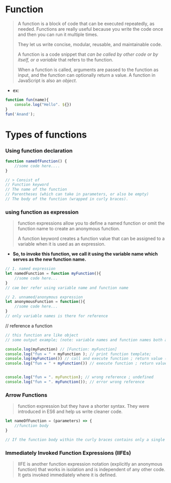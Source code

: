# Function

> A function is a block of code that can be executed repeatedly, as needed. Functions are really useful because you write the code once and then you can run it multiple times.
>
> They let us write concise, modular, reusable, and maintainable code.
>
> A function is a code snippet that *can be called by other code or by itself, or a variable* that refers to the function.
> 
> When a function is called, arguments are passed to the function as input, and the function can optionally return a value. A function in JavaScript is also an *object*.

- ex:
```javascript
function fun(name){
    console.log("Hello". ${})
}
fun('Anand');
```

# Types of functions

### Using function declaration

```javascript
function nameOfFunction() {
	//some code here....
}

// > Consist of
// Function keyword
// The name of the function
// Parentheses (which can take in parameters, or also be empty)
// The body of the function (wrapped in curly braces).
```

### using function as expression

>  function expressions allow you to define a named function or omit the function name to create an anonymous function.
>
> A function keyword creates a function value that can be assigned to a variable when it is used as an expression.
- **So, to invoke this function, we call it using the variable name which serves as the new function name.**
  
```javascript
// 1. named expression
let namedFunction = function myFunction(){
	//some code here...
}
// cae ber refer using variable name and function name

// 2. unnamed/anonymous expression
let anonymousFunction = function(){
	//some code here...
}
// only variable names is there for reference

```
// reference a function

```javascript
// this function are like object
// some output example; (note: variable names and function names both are same properties)

console.log(myFunction) // [Function: myFunction]
console.log("fun = " + myFunction ); // print function template;
console.log(myFunction()) // call and execute function ; return value (undefined)
console.log("fun = " + myFunction()) // execute function ; return value (undefined)


console.log("fun = ". myFunction); // wrong reference ; undefined
console.log("fun = ". myFunction()); // error wrong reference

```

### Arrow Functions
> function expression but they have a shorter syntax. They were introduced in ES6 and help us write cleaner code.
>

```javascript
let nameOfFunction = (parameters) => {
	//function body
}

// If the function body within the curly braces contains only a single statement, then the braces can be omitted

```

### Immediately Invoked Function Expressions (IIFEs)

> IIFE is another function expression notation (explicitly an anonymous function) that works in isolation and is independent of any other code. It gets invoked immediately where it is defined.
> 